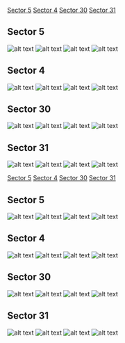 [Sector 5](#sector5)
[Sector 4](#sector4)
[Sector 30](#sector30)
[Sector 31](#sector31)

<a name = "sector5"></a>
## Sector 5
![alt text](/tt/WASP-120_Sector_5/WASP-120_Sector_5_a_TimeSeries.png)
![alt text](/tt/WASP-120_Sector_5/WASP-120_Sector_5_b_FoldedLightCurve.png)
![alt text](/tt/WASP-120_Sector_5/WASP-120_Sector_5_b_IndividualTransitsWithFit.png)
![alt text](/tt/WASP-120_Sector_5/WASP-120_Sector_5_c_TimingResiduals.png)

<a name = "sector4"></a>
## Sector 4
![alt text](/tt/WASP-120_Sector_4/WASP-120_Sector_4_a_TimeSeries.png)
![alt text](/tt/WASP-120_Sector_4/WASP-120_Sector_4_b_FoldedLightCurve.png)
![alt text](/tt/WASP-120_Sector_4/WASP-120_Sector_4_b_IndividualTransitsWithFit.png)
![alt text](/tt/WASP-120_Sector_4/WASP-120_Sector_4_c_TimingResiduals.png)

<a name = "sector30"></a>
## Sector 30
![alt text](/tt/WASP-120_Sector_30/WASP-120_Sector_30_a_TimeSeries.png)
![alt text](/tt/WASP-120_Sector_30/WASP-120_Sector_30_b_FoldedLightCurve.png)
![alt text](/tt/WASP-120_Sector_30/WASP-120_Sector_30_b_IndividualTransitsWithFit.png)
![alt text](/tt/WASP-120_Sector_30/WASP-120_Sector_30_c_TimingResiduals.png)

<a name = "sector31"></a>
## Sector 31
![alt text](/tt/WASP-120_Sector_31/WASP-120_Sector_31_a_TimeSeries.png)
![alt text](/tt/WASP-120_Sector_31/WASP-120_Sector_31_b_FoldedLightCurve.png)
![alt text](/tt/WASP-120_Sector_31/WASP-120_Sector_31_b_IndividualTransitsWithFit.png)
![alt text](/tt/WASP-120_Sector_31/WASP-120_Sector_31_c_TimingResiduals.png)

[Sector 5](#sector5)
[Sector 4](#sector4)
[Sector 30](#sector30)
[Sector 31](#sector31)

<a name = "sector5"></a>
## Sector 5
![alt text](/tt/WASP-120_Sector_5/WASP-120_Sector_5_a_TimeSeries.png)
![alt text](/tt/WASP-120_Sector_5/WASP-120_Sector_5_b_FoldedLightCurve.png)
![alt text](/tt/WASP-120_Sector_5/WASP-120_Sector_5_b_IndividualTransitsWithFit.png)
![alt text](/tt/WASP-120_Sector_5/WASP-120_Sector_5_c_TimingResiduals.png)

<a name = "sector4"></a>
## Sector 4
![alt text](/tt/WASP-120_Sector_4/WASP-120_Sector_4_a_TimeSeries.png)
![alt text](/tt/WASP-120_Sector_4/WASP-120_Sector_4_b_FoldedLightCurve.png)
![alt text](/tt/WASP-120_Sector_4/WASP-120_Sector_4_b_IndividualTransitsWithFit.png)
![alt text](/tt/WASP-120_Sector_4/WASP-120_Sector_4_c_TimingResiduals.png)

<a name = "sector30"></a>
## Sector 30
![alt text](/tt/WASP-120_Sector_30/WASP-120_Sector_30_a_TimeSeries.png)
![alt text](/tt/WASP-120_Sector_30/WASP-120_Sector_30_b_FoldedLightCurve.png)
![alt text](/tt/WASP-120_Sector_30/WASP-120_Sector_30_b_IndividualTransitsWithFit.png)
![alt text](/tt/WASP-120_Sector_30/WASP-120_Sector_30_c_TimingResiduals.png)

<a name = "sector31"></a>
## Sector 31
![alt text](/tt/WASP-120_Sector_31/WASP-120_Sector_31_a_TimeSeries.png)
![alt text](/tt/WASP-120_Sector_31/WASP-120_Sector_31_b_FoldedLightCurve.png)
![alt text](/tt/WASP-120_Sector_31/WASP-120_Sector_31_b_IndividualTransitsWithFit.png)
![alt text](/tt/WASP-120_Sector_31/WASP-120_Sector_31_c_TimingResiduals.png)

